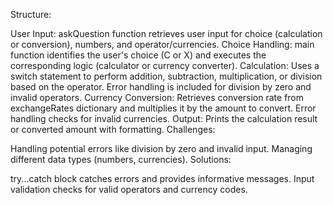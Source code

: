 Structure:

User Input: askQuestion function retrieves user input for choice (calculation or conversion), numbers, and operator/currencies.
Choice Handling: main function identifies the user's choice (C or X) and executes the corresponding logic (calculator or currency converter).
Calculation: Uses a switch statement to perform addition, subtraction, multiplication, or division based on the operator. Error handling is included for division by zero and invalid operators.
Currency Conversion: Retrieves conversion rate from exchangeRates dictionary and multiplies it by the amount to convert. Error handling checks for invalid currencies.
Output: Prints the calculation result or converted amount with formatting.
Challenges:

Handling potential errors like division by zero and invalid input.
Managing different data types (numbers, currencies).
Solutions:

try...catch block catches errors and provides informative messages.
Input validation checks for valid operators and currency codes.
